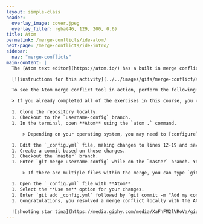 ```yaml
---
layout: simple-class
header:
  overlay_image: cover.jpeg
  overlay_filter: rgba(46, 129, 200, 0.6)
title: Atom
permalink: /merge-conflicts/ide-atom/
next-page: /merge-conflicts/ide-intro/
sidebar:
  nav: "merge-conflicts"
main-content: |
  The [Atom text editor](https://atom.io/) has a built in merge conflict tool that enables you to simply choose which branch you would like to keep. Instead of removing the content you don't want and those pesky merge conflict markers, you simply choose theirs or yours.

  [![instructions for this activity](../../images/gifs/merge-conflict/atom-merge.gif)](../../images/gifs/merge-conflict/atom-merge.gif)

  To see the Atom merge conflict tool in action, perform the following:

  > If you already completed all of the exercises in this course, you can re-import the course repository and give it a different name.

  1. Clone the repository locally.
  1. Checkout to the `username-config` branch.
  1. In the terminal, open **Atom** using the `atom .` command.

      > Depending on your operating system, you may need to [configure](http://flight-manual.atom.io/getting-started/sections/installing-atom/) this behavior.

  1. Edit the `_config.yml` file, making changes to lines 12-19 and save the file.
  1. Create a commit based on those changes.
  1. Checkout the `master` branch.
  1. Enter `git merge username-config` while on the `master` branch. You will encounter a merge conflict.

      > If there are multiple files within the merge, you can type `git status` to see which file (or files!) is causing the conflict.

  1. Open the `_config.yml` file with **Atom**.
  1. Select the **Use me** option for your changes.
  1. Enter `git add _config.yml` followed by `git commit -m "Add my config changes"` and enter enter.
  1. Congratulations, you resolved a merge conflict locally with the Atom editor!

  ![shooting star tina](https://media.giphy.com/media/XaFhFM2lVRoVa/giphy.gif)
---
```

